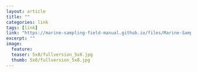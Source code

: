 ```yaml
---
layout: article
title: ""
categories: link
tags: [link]
link: "https://marine-sampling-field-manual.github.io/files/Marine-Sampling-Field-Manual.zip"
excerpt: ""
image:
  feature: 
  teaser: 5x8/fullversion_5x8.jpg
  thumb: 5x8/fullversion_5x8.jpg
---
```

